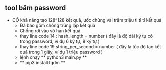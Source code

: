 ## tool băm password
- CÓ khả năng tạo 128^128 kết quả, ước chừng vài trăm triệu tỉ tỉ tỉ kết quả
  - Đã bao gồm chống trùng lặp kết quả
  - Chống rơi vào vô hạn kết quả
  - thay line code 14  : hash_length = number ( đây là độ dài ký tự có trong password, ví dụ 6 ký tự, 8 ký tự )
  - thay line code 19 string_per_second = number ( đây là tốc độ tạo kết quả trong 1 giây, ví dụ 1 triệu password )
  - lệnh chạy ** python3 main.py **
  - ** pip3 install tqdm **
